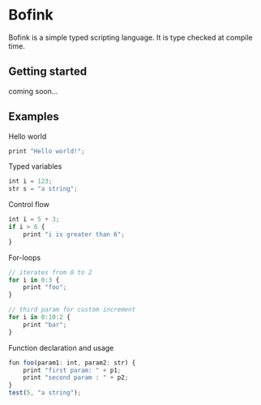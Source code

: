 # Bofink
Bofink is a simple typed scripting language. It is type checked at compile time.
## Getting started
coming soon...
## Examples
Hello world
```ts
print "Hello world!"; 
```

Typed variables
```ts
int i = 123;
str s = "a string";
```

Control flow
```ts
int i = 5 + 3;
if i > 6 {
    print "i is greater than 6";
}
```

For-loops
```ts
// iterates from 0 to 2
for i in 0:3 {
    print "foo";
}

// third param for custom increment
for i in 0:10:2 {
    print "bar";
}
```

Function declaration and usage
```ts
fun foo(param1: int, param2: str) {
    print "first param: " + p1;
    print "second param : " + p2;
}
test(5, "a string");
```
